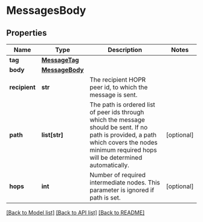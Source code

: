 # MessagesBody

## Properties
Name | Type | Description | Notes
------------ | ------------- | ------------- | -------------
**tag** | [**MessageTag**](MessageTag.md) |  | 
**body** | [**MessageBody**](MessageBody.md) |  | 
**recipient** | **str** | The recipient HOPR peer id, to which the message is sent. | 
**path** | **list[str]** | The path is ordered list of peer ids through which the message should be sent. If no path is provided, a path which covers the nodes minimum required hops will be determined automatically. | [optional] 
**hops** | **int** | Number of required intermediate nodes. This parameter is ignored if path is set. | [optional] 

[[Back to Model list]](../README.md#documentation-for-models) [[Back to API list]](../README.md#documentation-for-api-endpoints) [[Back to README]](../README.md)

